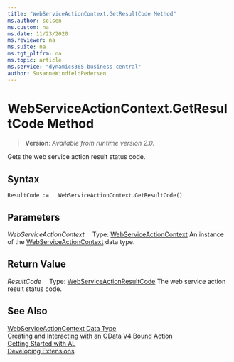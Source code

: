 ```yaml
---
title: "WebServiceActionContext.GetResultCode Method"
ms.author: solsen
ms.custom: na
ms.date: 11/23/2020
ms.reviewer: na
ms.suite: na
ms.tgt_pltfrm: na
ms.topic: article
ms.service: "dynamics365-business-central"
author: SusanneWindfeldPedersen
---
```

[//]: # (START>DO_NOT_EDIT)
[//]: # (IMPORTANT:Do not edit any of the content between here and the END>DO_NOT_EDIT.)
[//]: # (Any modifications should be made in the .xml files in the ModernDev repo.)
# WebServiceActionContext.GetResultCode Method
> **Version**: _Available from runtime version 2.0._

Gets the web service action result status code.


## Syntax
```
ResultCode :=   WebServiceActionContext.GetResultCode()
```

## Parameters
*WebServiceActionContext*
&emsp;Type: [WebServiceActionContext](webserviceactioncontext-data-type.md)
An instance of the [WebServiceActionContext](webserviceactioncontext-data-type.md) data type.

## Return Value
*ResultCode*
&emsp;Type: [WebServiceActionResultCode](../webserviceactionresultcode/webserviceactionresultcode-option.md)
The web service action result status code.


[//]: # (IMPORTANT: END>DO_NOT_EDIT)

## See Also
[WebServiceActionContext Data Type](webserviceactioncontext-data-type.md)  
[Creating and Interacting with an OData V4 Bound Action](../../devenv-creating-and-interacting-with-odatav4-bound-action.md)  
[Getting Started with AL](../../devenv-get-started.md)  
[Developing Extensions](../../devenv-dev-overview.md)